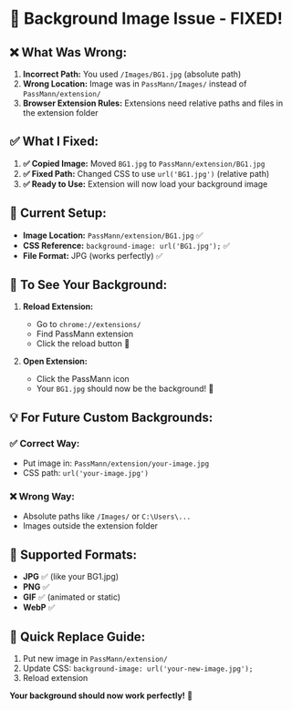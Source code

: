 # 🔧 **Background Image Issue - FIXED!**

## ❌ **What Was Wrong:**

1. **Incorrect Path:** You used `/Images/BG1.jpg` (absolute path)
2. **Wrong Location:** Image was in `PassMann/Images/` instead of `PassMann/extension/`
3. **Browser Extension Rules:** Extensions need relative paths and files in the extension folder

## ✅ **What I Fixed:**

1. **✅ Copied Image:** Moved `BG1.jpg` to `PassMann/extension/BG1.jpg`
2. **✅ Fixed Path:** Changed CSS to use `url('BG1.jpg')` (relative path)
3. **✅ Ready to Use:** Extension will now load your background image

## 📁 **Current Setup:**

- **Image Location:** `PassMann/extension/BG1.jpg` ✅
- **CSS Reference:** `background-image: url('BG1.jpg');` ✅
- **File Format:** JPG (works perfectly) ✅

## 🚀 **To See Your Background:**

1. **Reload Extension:**
   - Go to `chrome://extensions/`
   - Find PassMann extension
   - Click the reload button 🔄

2. **Open Extension:**
   - Click the PassMann icon
   - Your `BG1.jpg` should now be the background! 🎉

## 💡 **For Future Custom Backgrounds:**

### **✅ Correct Way:**
- Put image in: `PassMann/extension/your-image.jpg`
- CSS path: `url('your-image.jpg')`

### **❌ Wrong Way:**
- Absolute paths like `/Images/` or `C:\Users\...`
- Images outside the extension folder

## 🎨 **Supported Formats:**
- **JPG** ✅ (like your BG1.jpg)
- **PNG** ✅
- **GIF** ✅ (animated or static)
- **WebP** ✅

## 🔄 **Quick Replace Guide:**
1. Put new image in `PassMann/extension/`
2. Update CSS: `background-image: url('your-new-image.jpg');`
3. Reload extension

**Your background should now work perfectly!** 🎉
